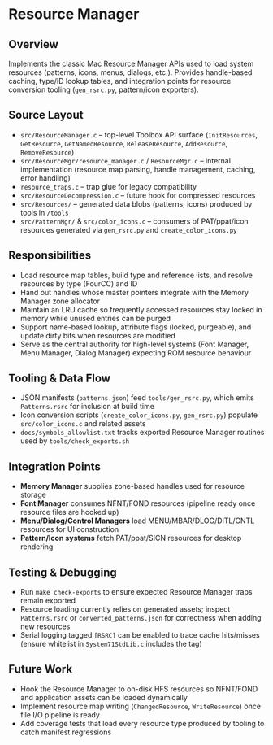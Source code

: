 # Resource Manager

## Overview
Implements the classic Mac Resource Manager APIs used to load system resources (patterns, icons, menus, dialogs, etc.). Provides handle-based caching, type/ID lookup tables, and integration points for resource conversion tooling (`gen_rsrc.py`, pattern/icon exporters).

## Source Layout
- `src/ResourceManager.c` – top-level Toolbox API surface (`InitResources`, `GetResource`, `GetNamedResource`, `ReleaseResource`, `AddResource`, `RemoveResource`)
- `src/ResourceMgr/resource_manager.c` / `ResourceMgr.c` – internal implementation (resource map parsing, handle management, caching, error handling)
- `resource_traps.c` – trap glue for legacy compatibility
- `src/ResourceDecompression.c` – future hook for compressed resources
- `src/Resources/` – generated data blobs (patterns, icons) produced by tools in `/tools`
- `src/PatternMgr/` & `src/color_icons.c` – consumers of PAT/ppat/icon resources generated via `gen_rsrc.py` and `create_color_icons.py`

## Responsibilities
- Load resource map tables, build type and reference lists, and resolve resources by type (FourCC) and ID
- Hand out handles whose master pointers integrate with the Memory Manager zone allocator
- Maintain an LRU cache so frequently accessed resources stay locked in memory while unused entries can be purged
- Support name-based lookup, attribute flags (locked, purgeable), and update dirty bits when resources are modified
- Serve as the central authority for high-level systems (Font Manager, Menu Manager, Dialog Manager) expecting ROM resource behaviour

## Tooling & Data Flow
- JSON manifests (`patterns.json`) feed `tools/gen_rsrc.py`, which emits `Patterns.rsrc` for inclusion at build time
- Icon conversion scripts (`create_color_icons.py`, `gen_rsrc.py`) populate `src/color_icons.c` and related assets
- `docs/symbols_allowlist.txt` tracks exported Resource Manager routines used by `tools/check_exports.sh`

## Integration Points
- **Memory Manager** supplies zone-based handles used for resource storage
- **Font Manager** consumes NFNT/FOND resources (pipeline ready once resource files are hooked up)
- **Menu/Dialog/Control Managers** load MENU/MBAR/DLOG/DITL/CNTL resources for UI construction
- **Pattern/Icon systems** fetch PAT/ppat/SICN resources for desktop rendering

## Testing & Debugging
- Run `make check-exports` to ensure expected Resource Manager traps remain exported
- Resource loading currently relies on generated assets; inspect `Patterns.rsrc` or `converted_patterns.json` for correctness when adding new resources
- Serial logging tagged `[RSRC]` can be enabled to trace cache hits/misses (ensure whitelist in `System71StdLib.c` includes the tag)

## Future Work
- Hook the Resource Manager to on-disk HFS resources so NFNT/FOND and application assets can be loaded dynamically
- Implement resource map writing (`ChangedResource`, `WriteResource`) once file I/O pipeline is ready
- Add coverage tests that load every resource type produced by tooling to catch manifest regressions
